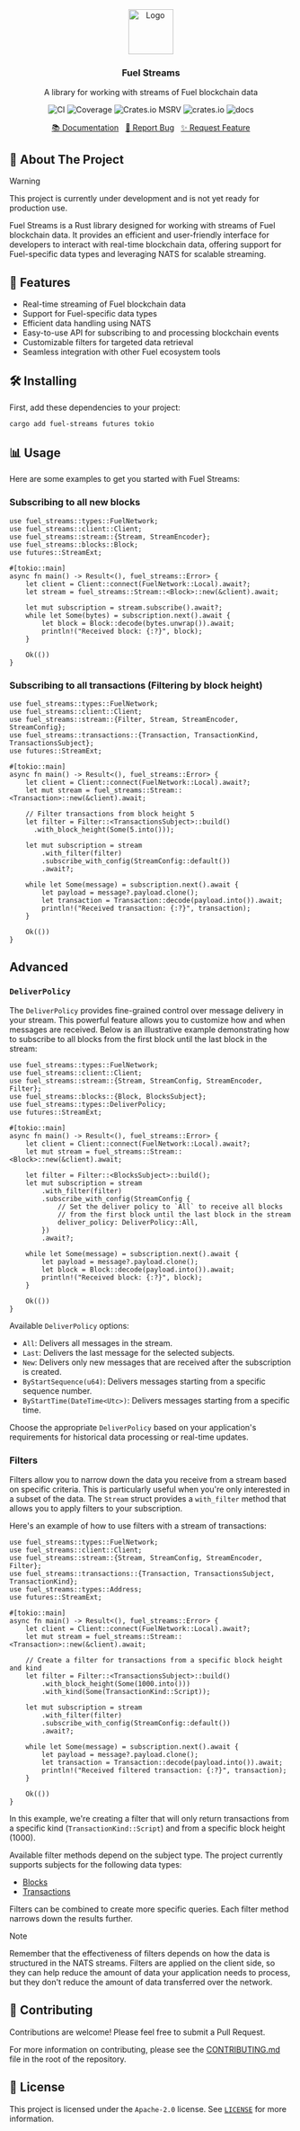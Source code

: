 <div align="center">
    <a href="https://github.com/fuellabs/data-systems">
        <img src="https://global.discourse-cdn.com/business6/uploads/fuel/original/2X/5/57d5a345cc15a64b636e0d56e042857f8a0e80b1.png" alt="Logo" width="80" height="80">
    </a>
    <h3 align="center">Fuel Streams</h3>
    <p align="center">
        A library for working with streams of Fuel blockchain data
    </p>
    <p align="center">
        <a href="https://github.com/FuelLabs/data-systems/actions/workflows/ci.yaml" style="text-decoration: none;">
            <img src="https://github.com/FuelLabs/data-systems/actions/workflows/ci.yaml/badge.svg?branch=main" alt="CI">
        </a>
        <a href="https://codecov.io/gh/FuelLabs/data-systems" style="text-decoration: none;">
            <img src="https://codecov.io/gh/FuelLabs/data-systems/graph/badge.svg?token=1zna00scwj" alt="Coverage">
        </a>
        <a href="https://crates.io/crates/fuel-streams" style="text-decoration: none;">
            <img alt="Crates.io MSRV" src="https://img.shields.io/crates/msrv/fuel-streams">
        </a>
        <a href="https://crates.io/crates/fuel-streams" style="text-decoration: none;">
            <img src="https://img.shields.io/crates/v/fuel-streams?label=latest" alt="crates.io">
        </a>
        <a href="https://docs.rs/fuel-streams/" style="text-decoration: none;">
            <img src="https://docs.rs/fuel-streams/badge.svg" alt="docs">
        </a>
    </p>
    <p align="center">
        <a href="https://docs.rs/fuel-streams">📚 Documentation</a>
        <span>&nbsp;</span>
        <a href="https://github.com/fuellabs/data-systems/issues/new?labels=bug&template=bug-report---.md">🐛 Report Bug</a>
        <span>&nbsp;</span>
        <a href="https://github.com/fuellabs/data-systems/issues/new?labels=enhancement&template=feature-request---.md">✨ Request Feature</a>
    </p>
</div>

## 📝 About The Project

> [!WARNING]
> This project is currently under development and is not yet ready for production use.

Fuel Streams is a Rust library designed for working with streams of Fuel blockchain data. It provides an efficient and user-friendly interface for developers to interact with real-time blockchain data, offering support for Fuel-specific data types and leveraging NATS for scalable streaming.

## 🚀 Features

-   Real-time streaming of Fuel blockchain data
-   Support for Fuel-specific data types
-   Efficient data handling using NATS
-   Easy-to-use API for subscribing to and processing blockchain events
-   Customizable filters for targeted data retrieval
-   Seamless integration with other Fuel ecosystem tools

## 🛠️ Installing

First, add these dependencies to your project:

```sh
cargo add fuel-streams futures tokio
```

## 📊 Usage

Here are some examples to get you started with Fuel Streams:

### Subscribing to all new blocks

```rust,no_run
use fuel_streams::types::FuelNetwork;
use fuel_streams::client::Client;
use fuel_streams::stream::{Stream, StreamEncoder};
use fuel_streams::blocks::Block;
use futures::StreamExt;

#[tokio::main]
async fn main() -> Result<(), fuel_streams::Error> {
    let client = Client::connect(FuelNetwork::Local).await?;
    let stream = fuel_streams::Stream::<Block>::new(&client).await;

    let mut subscription = stream.subscribe().await?;
    while let Some(bytes) = subscription.next().await {
        let block = Block::decode(bytes.unwrap()).await;
        println!("Received block: {:?}", block);
    }

    Ok(())
}
```

### Subscribing to all transactions (Filtering by block height)

```rust,no_run
use fuel_streams::types::FuelNetwork;
use fuel_streams::client::Client;
use fuel_streams::stream::{Filter, Stream, StreamEncoder, StreamConfig};
use fuel_streams::transactions::{Transaction, TransactionKind, TransactionsSubject};
use futures::StreamExt;

#[tokio::main]
async fn main() -> Result<(), fuel_streams::Error> {
    let client = Client::connect(FuelNetwork::Local).await?;
    let mut stream = fuel_streams::Stream::<Transaction>::new(&client).await;

    // Filter transactions from block height 5
    let filter = Filter::<TransactionsSubject>::build()
      .with_block_height(Some(5.into()));

    let mut subscription = stream
        .with_filter(filter)
        .subscribe_with_config(StreamConfig::default())
        .await?;

    while let Some(message) = subscription.next().await {
        let payload = message?.payload.clone();
        let transaction = Transaction::decode(payload.into()).await;
        println!("Received transaction: {:?}", transaction);
    }

    Ok(())
}
```

## Advanced

### `DeliverPolicy`

The `DeliverPolicy` provides fine-grained control over message delivery in your stream. This powerful feature allows you to customize how and when messages are received. Below is an illustrative example demonstrating how to subscribe to all blocks from the first block until the last block in the stream:

```rust,no_run
use fuel_streams::types::FuelNetwork;
use fuel_streams::client::Client;
use fuel_streams::stream::{Stream, StreamConfig, StreamEncoder, Filter};
use fuel_streams::blocks::{Block, BlocksSubject};
use fuel_streams::types::DeliverPolicy;
use futures::StreamExt;

#[tokio::main]
async fn main() -> Result<(), fuel_streams::Error> {
    let client = Client::connect(FuelNetwork::Local).await?;
    let mut stream = fuel_streams::Stream::<Block>::new(&client).await;

    let filter = Filter::<BlocksSubject>::build();
    let mut subscription = stream
        .with_filter(filter)
        .subscribe_with_config(StreamConfig {
            // Set the deliver policy to `All` to receive all blocks
            // from the first block until the last block in the stream
            deliver_policy: DeliverPolicy::All,
        })
        .await?;

    while let Some(message) = subscription.next().await {
        let payload = message?.payload.clone();
        let block = Block::decode(payload.into()).await;
        println!("Received block: {:?}", block);
    }

    Ok(())
}
```

Available `DeliverPolicy` options:

-   `All`: Delivers all messages in the stream.
-   `Last`: Delivers the last message for the selected subjects.
-   `New`: Delivers only new messages that are received after the subscription is created.
-   `ByStartSequence(u64)`: Delivers messages starting from a specific sequence number.
-   `ByStartTime(DateTime<Utc>)`: Delivers messages starting from a specific time.

Choose the appropriate `DeliverPolicy` based on your application's requirements for historical data processing or real-time updates.

### Filters

Filters allow you to narrow down the data you receive from a stream based on specific criteria. This is particularly useful when you're only interested in a subset of the data. The `Stream` struct provides a `with_filter` method that allows you to apply filters to your subscription.

Here's an example of how to use filters with a stream of transactions:

```rust,no_run
use fuel_streams::types::FuelNetwork;
use fuel_streams::client::Client;
use fuel_streams::stream::{Stream, StreamConfig, StreamEncoder, Filter};
use fuel_streams::transactions::{Transaction, TransactionsSubject, TransactionKind};
use fuel_streams::types::Address;
use futures::StreamExt;

#[tokio::main]
async fn main() -> Result<(), fuel_streams::Error> {
    let client = Client::connect(FuelNetwork::Local).await?;
    let mut stream = fuel_streams::Stream::<Transaction>::new(&client).await;

    // Create a filter for transactions from a specific block height and kind
    let filter = Filter::<TransactionsSubject>::build()
        .with_block_height(Some(1000.into()))
        .with_kind(Some(TransactionKind::Script));

    let mut subscription = stream
        .with_filter(filter)
        .subscribe_with_config(StreamConfig::default())
        .await?;

    while let Some(message) = subscription.next().await {
        let payload = message?.payload.clone();
        let transaction = Transaction::decode(payload.into()).await;
        println!("Received filtered transaction: {:?}", transaction);
    }

    Ok(())
}
```

In this example, we're creating a filter that will only return transactions from a specific kind (`TransactionKind::Script`) and from a specific block height (1000).

Available filter methods depend on the subject type. The project currently supports subjects for the following data types:

-   [Blocks](../fuel-streams-core/src/blocks/subjects.rs)
-   [Transactions](../fuel-streams-core/src/transactions/subjects.rs)

Filters can be combined to create more specific queries. Each filter method narrows down the results further.

> [!NOTE]
> Remember that the effectiveness of filters depends on how the data is structured in the NATS streams. Filters are applied on the client side, so they can help reduce the amount of data your application needs to process, but they don't reduce the amount of data transferred over the network.

## 🤝 Contributing

Contributions are welcome! Please feel free to submit a Pull Request.

For more information on contributing, please see the [CONTRIBUTING.md](../../CONTRIBUTING.md) file in the root of the repository.

## 📜 License

This project is licensed under the `Apache-2.0` license. See [`LICENSE`](../../LICENSE) for more information.

